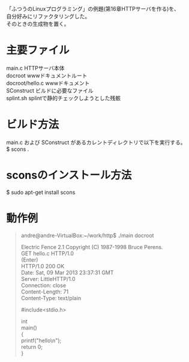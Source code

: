 「ふつうのLinuxプログラミング」の例題(第16章HTTPサーバを作る)を、  
自分好みにリファクタリングした。  
そのときの生成物を置く。

# 主要ファイル
 main.c            HTTPサーバ本体  
 docroot           wwwドキュメントルート  
 docroot/hello.c   wwwドキュメント  
 SConstruct        ビルドに必要なファイル  
 splint.sh         splintで静的チェックしようとした残骸

# ビルド方法
 main.c および SConstruct があるカレントディレクトリで以下を実行する。  
 $ scons .

# sconsのインストール方法
 $ sudo apt-get install scons  

# 動作例
>andre@andre-VirtualBox:~/work/http$ ./main docroot  
>  
>  Electric Fence 2.1 Copyright (C) 1987-1998 Bruce Perens.  
>GET hello.c HTTP/1.0  
>(Enter)  
>HTTP/1.0 200 OK  
>Date: Sat, 09 Mar 2013 23:37:31 GMT  
>Server: LittleHTTP/1.0  
>Connection: close  
>Content-Length: 71  
>Content-Type: text/plain  
>  
>#include<stdio.h>  
>  
>int  
>main()  
>{  
>    printf("hello\n");  
>    return 0;  
>}
